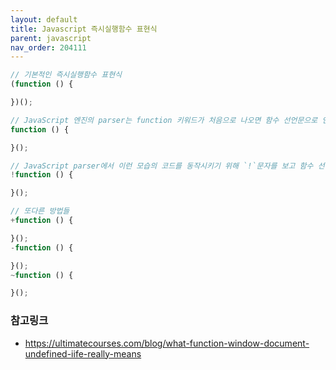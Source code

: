 ```yaml
---
layout: default
title: Javascript 즉시실행함수 표현식
parent: javascript
nav_order: 204111
---
```


```js
// 기본적인 즉시실행함수 표현식
(function () {

})();

// JavaScript 엔진의 parser는 function 키워드가 처음으로 나오면 함수 선언문으로 인식하기 때문에 동작하지 않는다
function () {

}();

// JavaScript parser에서 이런 모습의 코드를 동작시키기 위해 `!`문자를 보고 함수 선언이 아닌 표현으로 인식하게 하는 방법
!function () {

}();

// 또다른 방법들
+function () {

}();
-function () {

}();
~function () {

}();
```

### 참고링크
* https://ultimatecourses.com/blog/what-function-window-document-undefined-iife-really-means
